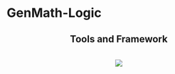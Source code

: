 # GenMath-Logic

<h2 align="center">Tools and Framework</h2>
<br/>
<div align="center">
    <img src="https://skillicons.dev/icons?i=html,css,javascript" />
</div>